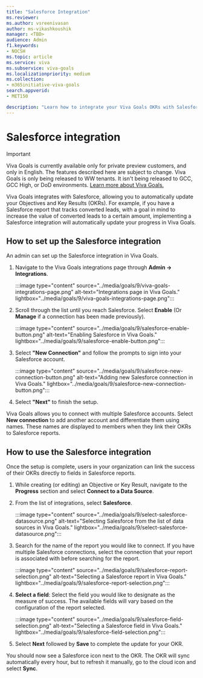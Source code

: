 ```yaml
---
title: "Salesforce Integration"
ms.reviewer: 
ms.author: vsreenivasan
author: ms-vikashkoushik
manager: <TBD>
audience: Admin
f1.keywords:
- NOCSH
ms.topic: article
ms.service: viva
ms.subservice: viva-goals
ms.localizationpriority: medium
ms.collection:  
- m365initiative-viva-goals
search.appverid:
- MET150

description: "Learn how to integrate your Viva Goals OKRs with Salesforce reports."
---
```


# Salesforce integration

> [!IMPORTANT]
> Viva Goals is currently available only for private preview customers, and only in English. The features described here are subject to change. Viva Goals is only being released to WW tenants. It isn't being released to GCC, GCC High, or DoD environments. [Learn more about Viva Goals.](https://go.microsoft.com/fwlink/?linkid=2189933)

Viva Goals integrates with Salesforce, allowing you to automatically update your Objectives and Key Results (OKRs). For example, if you have a Salesforce report that tracks converted leads, with a goal in mind to increase the value of converted leads to a certain amount, implementing a Salesforce integration will automatically update your progress in Viva Goals.

## How to set up the Salesforce integration 

An admin can set up the Salesforce integration in Viva Goals. 

1. Navigate to the Viva Goals integrations page through **Admin -> Integrations**.
  
    :::image type="content" source="../media/goals/9/viva-goals-integrations-page.png" alt-text="Integrations page in Viva Goals." lightbox="../media/goals/9/viva-goals-integrations-page.png":::

2. Scroll through the list until you reach Salesforce. Select **Enable** (Or **Manage** if a connection has been made previously).
  
    :::image type="content" source="../media/goals/9/salesforce-enable-button.png" alt-text="Enabling Salesforce in Viva Goals." lightbox="../media/goals/9/salesforce-enable-button.png":::

3. Select **"New Connection"** and follow the prompts to sign into your Salesforce account.
  
    :::image type="content" source="../media/goals/9/salesforce-new-connection-button.png" alt-text="Adding new Salesforce connection in Viva Goals." lightbox="../media/goals/9/salesforce-new-connection-button.png":::

4. Select **"Next"** to finish the setup.

Viva Goals allows you to connect with multiple Salesforce accounts. Select **New connection** to add another account and differentiate them using names. These names are displayed to members when they link their OKRs to Salesforce reports.

## How to use the Salesforce integration

Once the setup is complete, users in your organization can link the success of their OKRs directly to fields in Salesforce reports.

1. While creating (or editing) an Objective or Key Result, navigate to the **Progress** section and select **Connect to a Data Source**.

2. From the list of integrations, select **Salesforce**.
  
    :::image type="content" source="../media/goals/9/select-salesforce-datasource.png" alt-text="Selecting Salesforce from the list of data sources in Viva Goals." lightbox="../media/goals/9/select-salesforce-datasource.png":::

3. Search for the name of the report you would like to connect. If you have multiple Salesforce connections, select the connection that your report is associated with before searching for the report.
  
    :::image type="content" source="../media/goals/9/salesforce-report-selection.png" alt-text="Selecting a Salesforce report in Viva Goals." lightbox="../media/goals/9/salesforce-report-selection.png":::  

4. **Select a field**: Select the field you would like to designate as the measure of success. The available fields will vary based on the configuration of the report selected.
  
    :::image type="content" source="../media/goals/9/salesforce-field-selection.png" alt-text="Selecting a Salesforce field in Viva Goals." lightbox="../media/goals/9/salesforce-field-selection.png":::

5. Select **Next** followed by **Save** to complete the update for your OKR.

You should now see a Salesforce icon next to the OKR. The OKR will sync automatically every hour, but to refresh it manually, go to the cloud icon and select **Sync**.

